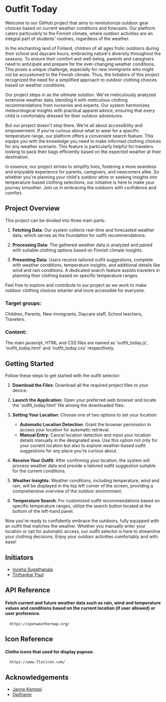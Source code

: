 # Outfit Today

Welcome to our GitHub project that aims to revolutionize outdoor gear choices based on current weather conditions and forecasts. Our platform caters particularly to the Finnish climate, where outdoor activities are an integral part of students' routines, regardless of the weather. 

In the enchanting land of Finland, children of all ages frolic outdoors during their school and daycare hours, embracing nature's diversity throughout the seasons. To ensure their comfort and well-being, parents and caregivers need to anticipate and prepare for the ever-changing weather conditions. This poses a unique challenge, especially for new immigrants who might not be accustomed to the Finnish climate. Thus, the Initiators of this project recognized the need for a simplified approach to outdoor clothing choices based on weather conditions.

Our project steps in as the ultimate solution. We've meticulously analyzed extensive weather data, blending it with meticulous clothing recommendations from nurseries and experts. Our system harmonizes meteorological insights with practical apparel advice, ensuring that every child is comfortably dressed for their outdoor adventures.

But our project doesn't stop there. We're all about accessibility and empowerment. If you're curious about what to wear for a specific temperature range, our platform offers a convenient search feature. This equips you with the knowledge you need to make informed clothing choices for any weather scenario. This feature is particularly helpful for travelers looking to pack their bags efficiently based on the expected weather at their destination.

In essence, our project strives to simplify lives, fostering a more seamless and enjoyable experience for parents, caregivers, and newcomers alike. So whether you're planning your child's outdoor attire or seeking insights into temperature-based clothing selections, our initiative is here to make your journey smoother. Join us in embracing the outdoors with confidence and comfort.

## Project Overview

This project can be divided into three main parts:

1. **Fetching Data**: Our system collects real-time and forecasted weather data, which serves as the foundation for outfit recommendations.

2. **Processing Data**: The gathered weather data is analyzed and paired with suitable clothing options based on Finnish climate insights.

3. **Presenting Data**: Users receive tailored outfit suggestions, complete with weather conditions, temperature insights, and additional details like wind and rain conditions. A dedicated search feature assists travelers in planning their clothing based on specific temperature ranges.

Feel free to explore and contribute to our project as we work to make outdoor clothing choices smarter and more accessible for everyone.





### Target groups:
Children, Parents, New immigrants, Daycare staff, School teachers, Travelers. 

### Content: 
The main javasript, HTML and CSS files are named as 'outfit_today.js', 'outfit_today.html' and 'outfit_today.css' respectlively. 





## Getting Started

Follow these steps to get started with the outfit selector:

1. **Download the Files**: Download all the required project files to your device.

2. **Launch the Application**: Open your preferred web browser and locate the 'outfit_today.html' file among the downloaded files.

3. **Setting Your Location**: Choose one of two options to set your location:
   - **Automatic Location Detection**: Grant the browser permission to access your location for automatic retrieval.
   - **Manual Entry**: Cancel location detection and input your location details manually in the designated area. Use this option not only for your current location but also to explore weather-based outfit suggestions for any place you're curious about.
     
4. **Receive Your Outfit**: After confirming your location, the system will process weather data and provide a tailored outfit suggestion suitable for the current conditions.

5. **Weather Insights**: Weather conditions, including temperature, wind and rain, will be displayed in the top left corner of the screen, providing a comprehensive overview of the outdoor environment.

6. **Temperature Search**: For customized outfit recommendations based on specific temperature ranges, utilize the search button located at the bottom of the left-hand panel.


Now you're ready to confidently embrace the outdoors, fully equipped with an outfit that matches the weather. Whether you manually enter your location or opt for automatic access, our outfit selector is here to streamline your clothing decisions. Enjoy your outdoor activities comfortably and with ease!



## Initiators

- [Inosha Sugathapala](https://github.com/Inoshas)
- [Tirthankar Paul](https://github.com/TirthankarPaul)


## API Reference

#### Fetch current and future weather data such as rain, wind and temperature values and conditions based on the current location (if user allowed) or user preference.

```http
  https://openweathermap.org/
```


## Icon Reference
#### Cloths icons that used for display pupose. 
```http
  https://www.flaticon.com/
```

## Acknowledgements

 - [Janne Kemppi](https://jannekemppi.wordpress.com/)
 - [Opiframe](https://opiframe.com/)
    
